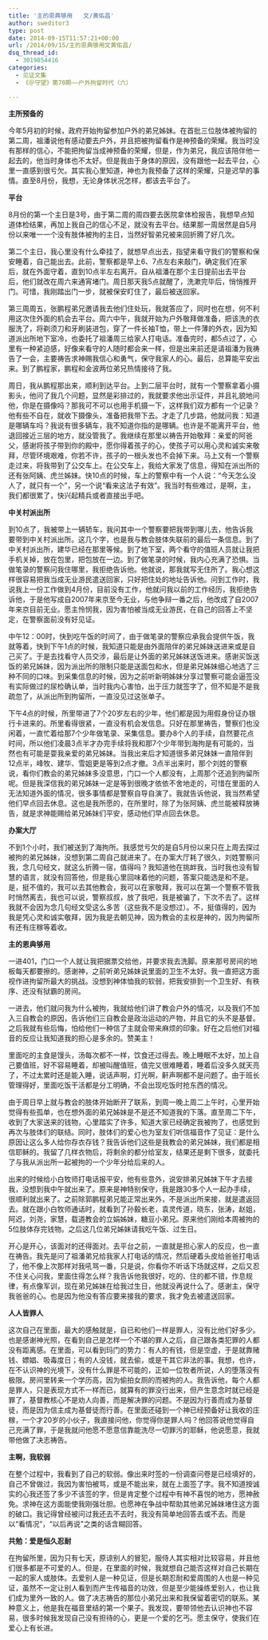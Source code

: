 ```yaml
---
title: '主的恩典够用   文/黄佑昌'
author: sweditor3
type: post
date: 2014-09-15T11:57:21+00:00
url: /2014/09/15/主的恩典够用文黄佑昌/
dsq_thread_id:
  - 3019854416
categories:
  - 见证文集
  - 《＠守望》第70期——户外拘留时代（六）

---
```

**主所预备的**

今年5月初的时候，政府开始拘留参加户外的弟兄姊妹。在首批三位肢体被拘留的第二周，祖潘说他有感动要去户外，并且把被拘留看作是神预备的荣耀。我当时没有那样的信心，不能把拘留当成神预备的荣耀，但是，作为弟兄，我应该陪伴他一起去的，他当时身体也不太好。但是我由于身体的原因，没有跟他一起去平台，心里一直感到很亏欠。其实我心里知道，神也为我预备了这样的荣耀，只是迟早的事情。直至8月份，我想，无论身体状况怎样，都该去平台了。

**平台**

8月份的第一个主日是3号，由于第二周的周四要去医院拿体检报告，我想早点知道体检结果，再加上我自己的信心不足，就没有去平台。结果那一周居然是自5月份以来唯一一个没有肢体被拘的主日，当然好智弟兄被来回折腾了好几次。

第二个主日，我心里没有什么牵挂了，就想早点出去，指望来看守我们的警察和保安睡着，自己能出去。此前，警察都是早上6、7点左右来敲门，确定我们在家后，就在外面守着，直到10点半左右离开。自从祖潘在那个主日提前出去平台后，他们就改在周六来通宵堵门。周日那天我5点就醒了，洗漱完毕后，悄悄推开门。可惜，我刚踏出门一步，就被保安盯住了，最后被送回家。

第三周周五，张鹏程弟兄邀请我去他们住处玩，我就答应了，同时也在想，何不利用这次住外面的机会去平台。周六中午，我就开始为户外敬拜做准备，把该洗的衣服洗了，将剃须刀和牙刷装进包，穿了一件长袖T恤，带上一件薄的外衣，因为知道派出所地下室冷，也委托了祖潘周三给家人打电话。准备完时，都5点过了，心里有一种紧迫感，好像来看守的人随时都会来一样，但是出来前还是请祖潘为我祷告了一会，主要祷告求神赐我信心和勇气，保守我家人的心。最后，总算能平安出来。到了鹏程家，鹏程和金波两位弟兄热情接待了我。

周日，我从鹏程那出来，顺利到达平台。上到二层平台时，就有一个警察拿着小摄影头，他问了我几个问题，显然是彩排过的，我就要求他出示证件，并且礼貌地问他，你是在摄像吗？那我可不可以也用手机摄一下，这样我们双方都有一个记录？他有些不自在，就收下摄像头，准备把我带下去。才走了几步路，他就问我：知道是哪辆车吗？我说有很多辆车，我不知道你指的是哪辆。也许是不能离开平台，他退回接近三层的地方，就没管我了。我继续在那里以祷告开始敬拜：亲爱的阿爸父，感谢将孩子带到你的殿中，愿你得着孩子的心，使孩子可以用心灵和诚实来敬拜，尽管环境艰难，你若不许，孩子的一根头发也不会掉下来。马上又有一个警察走过来，将我带到了公交车上。在公交车上，我给大家发了信息，得知在派出所的还有张阿姨、虎兰姊妹。快10点的时候，车上的警察中有一个人说：“今天怎么没人了，就只有一个”，另一个说“看来这法子有效”。我当时有些难过，是啊，主，我们都很累了，快兴起精兵或者直接出手吧。

**中关村派出所**

到10点了，我被带上一辆轿车，我问其中一个警察要把我带到哪儿去，他告诉我要带到中关村派出所。这几个字，也是我与教会肢体失联前的最后一条信息。到了中关村派出所，建华已经在那里等候。到了地下室，两个看守的值班人员就让我把手机关掉，放在包里，把包放在一边。到了做笔录的时候，我内心充满了恐惧。当做笔录的警察问我住哪里，我拒绝告诉他。他就说，那我就写无住所了。我心想这样很容易把我当成无业游民遣送回家，只好把住处的地址告诉他。问到工作时，我说我上一份工作做到4月份，目前没有工作，他就问我以前的工作经历，我拒绝告诉他，于是他写成自2007年来京至今无业，与他争辩一番之后，他改成了自2007年来京目前无业。愿主怜悯我，因为害怕被当成无业游民，在自己的回答上不坚定，在警察面前没有好见证。

中午12：00时，快到吃午饭的时间了，由于做笔录的警察应承我会提供午饭，我就等着，快到下午1点的时候，我知道只能是由外面陪伴的弟兄姊妹送进来或是自己买了。于是去找看守人员交涉，最后是让外面的弟兄姊妹送饭进来。感谢买饭送饭的弟兄姊妹，因为派出所的限制只能是送面包和水，但是弟兄姊妹细心地选了三种不同的口味。到采集信息的时候，因为之前听新明姊妹分享过警察可能会逼签没有实际做过的尿检确认单，当时我内心害怕，出于压力就签字了，但不知是不是我疏忽了，从派出所到拘留所，一直没见过这张单子。

下午4点的时候，所里带进了7个20岁左右的少年，他们都是因为用假身份证办银行卡进来的。所里看得很紧，一直没有机会发信息。只好在那里祷告，警察们也没闲着，一直忙着给那7个少年做笔录、采集信息。要办8个人的手续，自然要花点时间，所以他们凌晨3点半才办完手续将我和那7个少年带到海拘是有可能的，当然也有可能是耍我亲爱的弟兄姊妹。当我出来后才知道很多弟兄妹妹一直陪伴到12点半，峰牧、建华、雪姐更是等到2点才撤。3点半出来时，那个刘姓的警察说，看你们教会的弟兄姊妹多没意思，门口一个人都没有，上周那个还追到拘留所呢。但是我深信我的弟兄姊妹一定是等到很晚才依依不舍地走的，可惜在里面的人无法知道外面的情况，很多事情都是警察自导自演了。我就告诉他说，我当然希望他们早点回去休息。这也是我所愿的，在所里时，除了为张阿姨、虎兰能被释放祷告，就是求神能赐给弟兄姊妹们平安，感动他们早点回去休息。

**办案大厅**

不到1个小时，我们被送到了海拘所。我感觉亏欠的是自5月份以来只在上周去探过被拘的弟兄姊妹，没想到第二周自己就进来了。在办案大厅耗了很久，刘姓警察问我，念几句经文，就这么折腾一宿，值得吗？我知道他在挑衅我，当时我也没有智慧的语言，就没有回答他，但是我心里回味着他的问题，答案只能选是和不是。是，挺不值的，我可以去其他教会，我可以在家敬拜，我可以在第一个警察不管我时悄然离去，我也可以说，警察叔叔，放了我吧，我是被骗了，下次不去了。这样我就不会因为念几句经文受这么多苦（这些我不是没想过）。不，挺值得的，因为我是凭心灵和诚实敬拜，因为我是去朝见神，因为教会的主权是神的，因为拘留所有还有庄稼等着收。

**主的恩典够用**

一进401，门口一个人就让我把据票交给他，并要求我去洗脚。原来那号房间的地板每天都要擦的。感谢神，之前听弟兄姊妹说里面的卫生不太好。我一直把这方面视作进拘留所最大的挑战。没想到神体恤我的软弱，把我安排到一个卫生好、有秩序、还没有狱霸的房间。

一进去，他们就问我为什么被拘，我就给他们讲了教会户外的情况，以及我们不加入三自教会的原因，告诉他们三自教会是政治运动的产物，并且它的头不是基督。之后我就有些后悔，怕给他们一种信了主就会带来麻烦的印象。好在之后他们对福音的反应让我知道我的担心是多余的。赞美主！

里面吃的主食是馒头，汤每次都不一样，饮食还过得去。晚上睡眠不太好，加上自己要值班，好不容易睡着，却被叫醒值班，值完又很难睡着，睡着后没多久就天亮了，不过太累时还是能入睡，说话声啊，灯光啊，鼾声啊都不是问题了。由于班长管理得好，里面吃饭干活都是分工明确，不会出现吃饭时抢东西的情况。

由于周日早上就与教会的肢体开始断开了联系，到周一晚上周二上午时，心里开始觉得有些孤单，也在想外面的弟兄姊妹是不是还不知道我的下落。直至周二下午，收到了大家送来的钱物，心里踏实了许多，知道大家已经确定我被拘了，也感觉到再次与肢体们的联结。同时，肢体们的爱心也为室友们听信福音作了见证：是什么原因让这么多人给你存衣存钱？我告诉他们这些是我教会的弟兄姊妹，我们都是相信耶稣的。我留了几样衣物后，将剩余的都分给室友，结果还是剩下很多，就委托了与我从派出所一起被拘的一个少年分给后来的人。

出来的时候给小白牧师打电话报平安，他有些意外，说安排弟兄姊妹下午才去接我，没想到我中午就出来了。原来是神特别保守，我是跟30多个人一起办手续，很顺利就出来了。之前除郭鹏程弟兄能正常出来外，不是派出所来接，就是遣返回去。就在跟小白牧师通话时，就看到了孙毅长老，袁灵传道，晓东，张涛，赵姐，阿迟，刘尧，家慧，载道教会的立娟姊妹，糖豆小弟兄。原来他们刚给本周被拘的5位肢体存完钱物。之后这几位弟兄姊妹请我吃午饭、过生日。

开心是开心，该面对的还得面对。去平台之前，一直就是担心家人的反应，也一直在祷告。我先是问了祖潘弟兄给我家人打电话的情况，然后硬着头皮给爸爸打电话了，他不像上次那样对我吼骂一番，只是说，你看你不听话下场就这样，之后又忍不住关心问我，里面住得怎么样？我告诉他我很好，吃的、住的都不错，作息规律，有点像军训，现在弟兄姊妹在给我过生日，他就没再说什么了。感谢主，保守我爸爸的心。也是因为他没有答应要来接我的要求，我才免去被遣送回家。

**人人皆罪人**

这次自己在里面，最大的感触就是，自已和他们一样是罪人，没有比他们好多少。也是感谢神光照，在看到自己是怎样一个不堪的罪人之后，自己跟各类犯罪的人都没有距离感。在里面，可以看到玛门的势力：有人的有钱，但是空虚，于是就靠赌钱、嫖娼、吸毒度日；有的人没钱，就去偷，或是干其它非法的事。我想，也许，在不认识神的光境下，没有什么罪是不可能的，正如一位牧者所说，人的堕落没有极限。房间里转来一个学历高，因为偷拍女厕的而被拘的人。我告诉他，每个人都是罪人，只是表现方式不一样而已，就算有的罪没行出来，但产生意念时就已经是罪了，基督教核心不是劝人向善，而是解决罪的问题。不是因为行善而成为基督徒，而是因为信主成为基督徒而行善。在里面还碰到一个神已经预备好让我收的庄稼，一个才20岁的小伙子，我直接问他，你觉得你是罪人吗？他回答说他觉得自己充满了罪，于是我就问他愿不愿意信靠能洗尽一切罪污的耶稣，他说愿意，我就带他做了决志祷告。

**主啊，我软弱**

在整个过程中，我看到了自己的软弱。像出来时签的一份调查问卷是已经填好的，自己不曾做过，我因为害怕被骂，或是不能出来，就在上面签了字。我不知道按诚实的心我还签了多少不该签的字，但是肯定整个过程中有神不喜悦的地方，愿神赦免。求神在这方面能使我刚强壮胆。也愿神在争战中帮助其他弟兄姊妹堵住这方面的破口。我记得曾经被问过我还去不去时，我没有简单地回答去或不去。而是以“看情况”，“以后再说”之类的话含糊回答。

**共勉：爱是恒久忍耐**

在拘留所里，因为只有七天，原谅别人的冒犯，服侍人其实相对比较容易，并且他们很多都是不可爱的人。但是，在里面的时候，我就想自己能否这样对自己长期在一起的家人或肢体。去爱别人是一种见证，但是长期忍耐和爱周围的人也是一种见证，虽然不一定让别人看到而产生传福音的功效，但是至少能操练爱别人，也让我们成为里外一致的人。做了决志祷告的那位小弟兄出来和我保留着密切的联系。某种意义上，他是我在福音里结的第一个果子。我发现，要带领他去认识神也不容易，很多时候我发现自己没有担待的心，更是一个爱的乞丐。愿主保守，使我们在爱心上有长进。